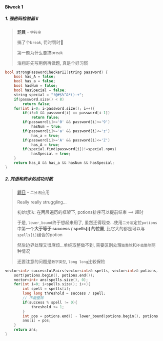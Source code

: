 #### Biweek 1

##### 1. 强密码检验器 II

> [题目](https://leetcode.cn/problems/strong-password-checker-ii/) - `字符串`
>
> 搞了个`break`, 罚时罚时👿
> 
> 第一题为什么要搞break
> 
> 浩翔哥先写用例再做题, 真是个好习惯

```CPP
bool strongPasswordCheckerII(string password) {
    bool has_A = false;
    bool has_a = false;
    bool hasNum = false;
    bool hasSpecial = false;
    string special = "!@#$%^&*()-+";
    if(password.size() < 8)
        return false;
    for(int i=0; i<password.size(); i++){
        if(i!=0 && password[i] == password[i-1])
            return false;
        if(password[i]>='0' && password[i]<='9')
            hasNum = true;
        if(password[i]>='a' && password[i]<='z')
            has_a = true;
        if(password[i]>='A' && password[i]<='Z')
            has_A = true;
        if(special.find(password[i])!=special.npos)
            hasSpecial = true;
    }
    return has_A && has_a && hasNum && hasSpecial;
}
```

##### 2. 咒语和药水的成功对数
> [题目](https://leetcode.cn/problems/successful-pairs-of-spells-and-potions/) - `二分法`应用
> 
> Really really struggling...
> 
> 初始想法: 在两层遍历的框架下, potions排序可以提前结束 ==> 超时
> 
> 于是, `lower_bound`终于想起来用了, 虽然还得现查...使用`二分法`定位`potions`中第一个**大于等于 success / spells[i] 的位置**, 比它大的都是可以与`spells[i]`组合的potion
> 
> 然后边界处理又很麻烦...单纯取整做不到, 需要区别处理`能整除`和`不能整除`两种情况
>
> 还要注意的问题是`数字类型`, `long long`比较保险

```CPP
vector<int> successfulPairs(vector<int>& spells, vector<int>& potions, long long success) {
    sort(potions.begin(), potions.end());
    vector<int> ans(spells.size(), 0);
    for(int i=0; i<spells.size(); i++){
        int spell = spells[i];
        long long threshold = success / spell;
        // 不能整除
        if(success % spell != 0){
            threshold += 1;
        }
        int pos = potions.end() - lower_bound(potions.begin(), potions.end(), threshold);
        ans[i] = pos;
    }
    return ans;
}
```
